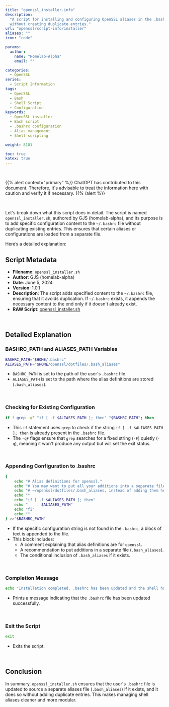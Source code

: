 ```yaml
---
title: "openssl_installer.info"
description:
  "A script for installing and configuring OpenSSL aliases in the .bashrc file
  without creating duplicate entries."
url: "openssl/script-info/installer"
aliases: ""
icon: "code"

params:
  author:
    name: "Homelab-Alpha"
    email: ""

categories:
  - OpenSSL
series:
  - Script Information
tags:
  - OpenSSL
  - Bash
  - Shell Script
  - Configuration
keywords:
  - OpenSSL installer
  - Bash script
  - .bashrc configuration
  - Alias management
  - Shell scripting

weight: 8101

toc: true
katex: true
---
```


<br />

{{% alert context="primary" %}}
ChatGPT has contributed to this document. Therefore, it's advisable to treat the
information here with caution and verify it if necessary. {{% /alert %}}

<br />

Let's break down what this script does in detail. The script is named
`openssl_installer.sh`, authored by GJS (homelab-alpha), and its purpose is to
add specific configuration content to the `~/.bashrc` file without duplicating
existing entries. This ensures that certain aliases or configurations are loaded
from a separate file.

Here’s a detailed explanation:

## Script Metadata

- **Filename**: `openssl_installer.sh`
- **Author**: GJS (homelab-alpha)
- **Date**: June 5, 2024
- **Version**: 1.0.1
- **Description**: The script adds specified content to the `~/.bashrc` file,
  ensuring that it avoids duplication. If `~/.bashrc` exists, it appends the
  necessary content to the end only if it doesn't already exist.
- **RAW Script**: [openssl_installer.sh]

<br />

## Detailed Explanation

### BASHRC_PATH and ALIASES_PATH Variables

```bash
BASHRC_PATH="$HOME/.bashrc"
ALIASES_PATH="$HOME/openssl/dotfiles/.bash_aliases"
```

- `BASHRC_PATH` is set to the path of the user's `.bashrc` file.
- `ALIASES_PATH` is set to the path where the alias definitions are stored
  (`.bash_aliases`).

<br />

### Checking for Existing Configuration

```bash
if ! grep -qF "if [ -f $ALIASES_PATH ]; then" "$BASHRC_PATH"; then
```

- This `if` statement uses `grep` to check if the string
  `if [ -f $ALIASES_PATH ]; then` is already present in the `.bashrc` file.
- The `-qF` flags ensure that `grep` searches for a fixed string (`-F`) quietly
  (`-q`), meaning it won't produce any output but will set the exit status.

<br />

### Appending Configuration to .bashrc

```bash
{
    echo "# Alias definitions for openssl."
    echo "# You may want to put all your additions into a separate file like"
    echo "# ~/openssl/dotfiles/.bash_aliases, instead of adding them here directly."
    echo ""
    echo "if [ -f $ALIASES_PATH ]; then"
    echo "    . $ALIASES_PATH"
    echo "fi"
    echo ""
} >>"$BASHRC_PATH"
```

- If the specific configuration string is not found in the `.bashrc`, a block of
  text is appended to the file.
- This block includes:
  - A comment explaining that alias definitions are for `openssl`.
  - A recommendation to put additions in a separate file (`.bash_aliases`).
  - The conditional inclusion of `.bash_aliases` if it exists.

<br />

### Completion Message

```bash
echo "Installation completed. .bashrc has been updated and the shell has been restarted."
```

- Prints a message indicating that the `.bashrc` file has been updated
  successfully.

<br />

### Exit the Script

```bash
exit
```

- Exits the script.

<br />

## Conclusion

In summary, `openssl_installer.sh` ensures that the user's `.bashrc` file is
updated to source a separate aliases file (`.bash_aliases`) if it exists, and it
does so without adding duplicate entries. This makes managing shell aliases
cleaner and more modular.

<br />

[openssl_installer.sh]:
  https://raw.githubusercontent.com/homelab-alpha/openssl/main/openssl_installer.sh
